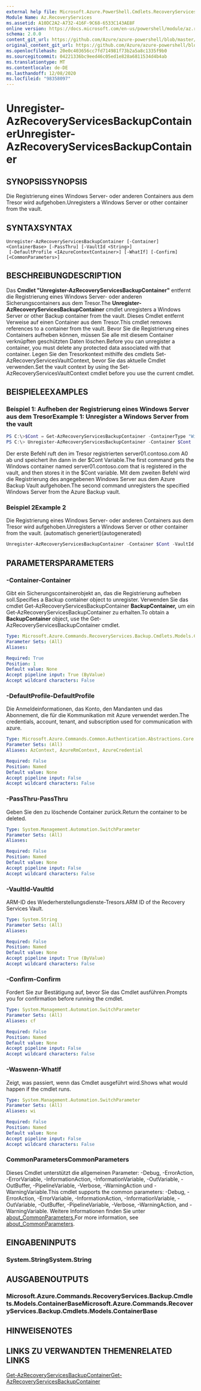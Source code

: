 ```yaml
---
external help file: Microsoft.Azure.PowerShell.Cmdlets.RecoveryServices.Backup.dll-Help.xml
Module Name: Az.RecoveryServices
ms.assetid: A10DC2A2-A732-416F-9C68-6533C143AE8F
online version: https://docs.microsoft.com/en-us/powershell/module/az.recoveryservices/unregister-azrecoveryservicesbackupcontainer
schema: 2.0.0
content_git_url: https://github.com/Azure/azure-powershell/blob/master/src/RecoveryServices/RecoveryServices/help/Unregister-AzRecoveryServicesBackupContainer.md
original_content_git_url: https://github.com/Azure/azure-powershell/blob/master/src/RecoveryServices/RecoveryServices/help/Unregister-AzRecoveryServicesBackupContainer.md
ms.openlocfilehash: 20e0c403656cc7fd714981f73b2a5a8c1335f9b0
ms.sourcegitcommit: 04221336bc9eed46c05ed1e828a6811534d4b4ab
ms.translationtype: MT
ms.contentlocale: de-DE
ms.lasthandoff: 12/08/2020
ms.locfileid: "98358097"
---
```

# <span data-ttu-id="b9a30-101">Unregister-AzRecoveryServicesBackupContainer</span><span class="sxs-lookup"><span data-stu-id="b9a30-101">Unregister-AzRecoveryServicesBackupContainer</span></span>

## <span data-ttu-id="b9a30-102">SYNOPSIS</span><span class="sxs-lookup"><span data-stu-id="b9a30-102">SYNOPSIS</span></span>
<span data-ttu-id="b9a30-103">Die Registrierung eines Windows Server- oder anderen Containers aus dem Tresor wird aufgehoben.</span><span class="sxs-lookup"><span data-stu-id="b9a30-103">Unregisters a Windows Server or other container from the vault.</span></span>

## <span data-ttu-id="b9a30-104">SYNTAX</span><span class="sxs-lookup"><span data-stu-id="b9a30-104">SYNTAX</span></span>

```
Unregister-AzRecoveryServicesBackupContainer [-Container] <ContainerBase> [-PassThru] [-VaultId <String>]
 [-DefaultProfile <IAzureContextContainer>] [-WhatIf] [-Confirm] [<CommonParameters>]
```

## <span data-ttu-id="b9a30-105">BESCHREIBUNG</span><span class="sxs-lookup"><span data-stu-id="b9a30-105">DESCRIPTION</span></span>
<span data-ttu-id="b9a30-106">Das **Cmdlet "Unregister-AzRecoveryServicesBackupContainer"** entfernt die Registrierung eines Windows Server- oder anderen Sicherungscontainers aus dem Tresor.</span><span class="sxs-lookup"><span data-stu-id="b9a30-106">The **Unregister-AzRecoveryServicesBackupContainer** cmdlet unregisters a Windows Server or other Backup container from the vault.</span></span>
<span data-ttu-id="b9a30-107">Dieses Cmdlet entfernt Verweise auf einen Container aus dem Tresor.</span><span class="sxs-lookup"><span data-stu-id="b9a30-107">This cmdlet removes references to a container from the vault.</span></span>
<span data-ttu-id="b9a30-108">Bevor Sie die Registrierung eines Containers aufheben können, müssen Sie alle mit diesem Container verknüpften geschützten Daten löschen.</span><span class="sxs-lookup"><span data-stu-id="b9a30-108">Before you can unregister a container, you must delete any protected data associated with that container.</span></span>
<span data-ttu-id="b9a30-109">Legen Sie den Tresorkontext mithilfe des cmdlets Set-AzRecoveryServicesVaultContext, bevor Sie das aktuelle Cmdlet verwenden.</span><span class="sxs-lookup"><span data-stu-id="b9a30-109">Set the vault context by using the Set-AzRecoveryServicesVaultContext cmdlet before you use the current cmdlet.</span></span>

## <span data-ttu-id="b9a30-110">BEISPIELE</span><span class="sxs-lookup"><span data-stu-id="b9a30-110">EXAMPLES</span></span>

### <span data-ttu-id="b9a30-111">Beispiel 1: Aufheben der Registrierung eines Windows Server aus dem Tresor</span><span class="sxs-lookup"><span data-stu-id="b9a30-111">Example 1: Unregister a Windows Server from the vault</span></span>
```powershell
PS C:\>$Cont = Get-AzRecoveryServicesBackupContainer -ContainerType "Windows" -BackupManagementType MARS -Name "server01.contoso.com"
PS C:\> Unregister-AzRecoveryServicesBackupContainer -Container $Cont
```

<span data-ttu-id="b9a30-112">Der erste Befehl ruft den im Tresor registrierten server01.contoso.com A0 ab und speichert ihn dann in der $Cont Variable.</span><span class="sxs-lookup"><span data-stu-id="b9a30-112">The first command gets the Windows container named server01.contoso.com that is registered in the vault, and then stores it in the $Cont variable.</span></span>
<span data-ttu-id="b9a30-113">Mit dem zweiten Befehl wird die Registrierung des angegebenen Windows Server aus dem Azure Backup Vault aufgehoben.</span><span class="sxs-lookup"><span data-stu-id="b9a30-113">The second command unregisters the specified Windows Server from the Azure Backup vault.</span></span>

### <span data-ttu-id="b9a30-114">Beispiel 2</span><span class="sxs-lookup"><span data-stu-id="b9a30-114">Example 2</span></span>

<span data-ttu-id="b9a30-115">Die Registrierung eines Windows Server- oder anderen Containers aus dem Tresor wird aufgehoben.</span><span class="sxs-lookup"><span data-stu-id="b9a30-115">Unregisters a Windows Server or other container from the vault.</span></span> <span data-ttu-id="b9a30-116">(automatisch generiert)</span><span class="sxs-lookup"><span data-stu-id="b9a30-116">(autogenerated)</span></span>

```powershell <!-- Aladdin Generated Example --> 
Unregister-AzRecoveryServicesBackupContainer -Container $Cont -VaultId $vault.ID
```

## <span data-ttu-id="b9a30-117">PARAMETERS</span><span class="sxs-lookup"><span data-stu-id="b9a30-117">PARAMETERS</span></span>

### <span data-ttu-id="b9a30-118">-Container</span><span class="sxs-lookup"><span data-stu-id="b9a30-118">-Container</span></span>
<span data-ttu-id="b9a30-119">Gibt ein Sicherungscontainerobjekt an, das die Registrierung aufheben soll.</span><span class="sxs-lookup"><span data-stu-id="b9a30-119">Specifies a Backup container object to unregister.</span></span>
<span data-ttu-id="b9a30-120">Verwenden Sie das cmdlet Get-AzRecoveryServicesBackupContainer **BackupContainer,** um ein Get-AzRecoveryServicesBackupContainer zu erhalten.</span><span class="sxs-lookup"><span data-stu-id="b9a30-120">To obtain a **BackupContainer** object, use the Get-AzRecoveryServicesBackupContainer cmdlet.</span></span>

```yaml
Type: Microsoft.Azure.Commands.RecoveryServices.Backup.Cmdlets.Models.ContainerBase
Parameter Sets: (All)
Aliases:

Required: True
Position: 1
Default value: None
Accept pipeline input: True (ByValue)
Accept wildcard characters: False
```

### <span data-ttu-id="b9a30-121">-DefaultProfile</span><span class="sxs-lookup"><span data-stu-id="b9a30-121">-DefaultProfile</span></span>
<span data-ttu-id="b9a30-122">Die Anmeldeinformationen, das Konto, den Mandanten und das Abonnement, die für die Kommunikation mit Azure verwendet werden.</span><span class="sxs-lookup"><span data-stu-id="b9a30-122">The credentials, account, tenant, and subscription used for communication with azure.</span></span>

```yaml
Type: Microsoft.Azure.Commands.Common.Authentication.Abstractions.Core.IAzureContextContainer
Parameter Sets: (All)
Aliases: AzContext, AzureRmContext, AzureCredential

Required: False
Position: Named
Default value: None
Accept pipeline input: False
Accept wildcard characters: False
```

### <span data-ttu-id="b9a30-123">-PassThru</span><span class="sxs-lookup"><span data-stu-id="b9a30-123">-PassThru</span></span>
<span data-ttu-id="b9a30-124">Geben Sie den zu löschende Container zurück.</span><span class="sxs-lookup"><span data-stu-id="b9a30-124">Return the container to be deleted.</span></span>

```yaml
Type: System.Management.Automation.SwitchParameter
Parameter Sets: (All)
Aliases:

Required: False
Position: Named
Default value: None
Accept pipeline input: False
Accept wildcard characters: False
```

### <span data-ttu-id="b9a30-125">-VaultId</span><span class="sxs-lookup"><span data-stu-id="b9a30-125">-VaultId</span></span>
<span data-ttu-id="b9a30-126">ARM-ID des Wiederherstellungsdienste-Tresors.</span><span class="sxs-lookup"><span data-stu-id="b9a30-126">ARM ID of the Recovery Services Vault.</span></span>

```yaml
Type: System.String
Parameter Sets: (All)
Aliases:

Required: False
Position: Named
Default value: None
Accept pipeline input: True (ByValue)
Accept wildcard characters: False
```

### <span data-ttu-id="b9a30-127">-Confirm</span><span class="sxs-lookup"><span data-stu-id="b9a30-127">-Confirm</span></span>
<span data-ttu-id="b9a30-128">Fordert Sie zur Bestätigung auf, bevor Sie das Cmdlet ausführen.</span><span class="sxs-lookup"><span data-stu-id="b9a30-128">Prompts you for confirmation before running the cmdlet.</span></span>

```yaml
Type: System.Management.Automation.SwitchParameter
Parameter Sets: (All)
Aliases: cf

Required: False
Position: Named
Default value: None
Accept pipeline input: False
Accept wildcard characters: False
```

### <span data-ttu-id="b9a30-129">-Waswenn</span><span class="sxs-lookup"><span data-stu-id="b9a30-129">-WhatIf</span></span>
<span data-ttu-id="b9a30-130">Zeigt, was passiert, wenn das Cmdlet ausgeführt wird.</span><span class="sxs-lookup"><span data-stu-id="b9a30-130">Shows what would happen if the cmdlet runs.</span></span> 

```yaml
Type: System.Management.Automation.SwitchParameter
Parameter Sets: (All)
Aliases: wi

Required: False
Position: Named
Default value: None
Accept pipeline input: False
Accept wildcard characters: False
```

### <span data-ttu-id="b9a30-131">CommonParameters</span><span class="sxs-lookup"><span data-stu-id="b9a30-131">CommonParameters</span></span>
<span data-ttu-id="b9a30-132">Dieses Cmdlet unterstützt die allgemeinen Parameter: -Debug, -ErrorAction, -ErrorVariable, -InformationAction, -InformationVariable, -OutVariable, -OutBuffer, -PipelineVariable, -Verbose, -WarningAction und -WarningVariable.</span><span class="sxs-lookup"><span data-stu-id="b9a30-132">This cmdlet supports the common parameters: -Debug, -ErrorAction, -ErrorVariable, -InformationAction, -InformationVariable, -OutVariable, -OutBuffer, -PipelineVariable, -Verbose, -WarningAction, and -WarningVariable.</span></span> <span data-ttu-id="b9a30-133">Weitere Informationen finden Sie unter [about_CommonParameters.](http://go.microsoft.com/fwlink/?LinkID=113216)</span><span class="sxs-lookup"><span data-stu-id="b9a30-133">For more information, see [about_CommonParameters](http://go.microsoft.com/fwlink/?LinkID=113216).</span></span>

## <span data-ttu-id="b9a30-134">EINGABEN</span><span class="sxs-lookup"><span data-stu-id="b9a30-134">INPUTS</span></span>

### <span data-ttu-id="b9a30-135">System.String</span><span class="sxs-lookup"><span data-stu-id="b9a30-135">System.String</span></span>

## <span data-ttu-id="b9a30-136">AUSGABEN</span><span class="sxs-lookup"><span data-stu-id="b9a30-136">OUTPUTS</span></span>

### <span data-ttu-id="b9a30-137">Microsoft.Azure.Commands.RecoveryServices.Backup.Cmdlets.Models.ContainerBase</span><span class="sxs-lookup"><span data-stu-id="b9a30-137">Microsoft.Azure.Commands.RecoveryServices.Backup.Cmdlets.Models.ContainerBase</span></span>

## <span data-ttu-id="b9a30-138">HINWEISE</span><span class="sxs-lookup"><span data-stu-id="b9a30-138">NOTES</span></span>

## <span data-ttu-id="b9a30-139">LINKS ZU VERWANDTEN THEMEN</span><span class="sxs-lookup"><span data-stu-id="b9a30-139">RELATED LINKS</span></span>

[<span data-ttu-id="b9a30-140">Get-AzRecoveryServicesBackupContainer</span><span class="sxs-lookup"><span data-stu-id="b9a30-140">Get-AzRecoveryServicesBackupContainer</span></span>](./Get-AzRecoveryServicesBackupContainer.md)



